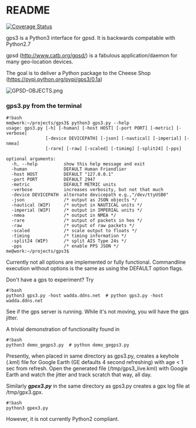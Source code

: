 # README #
[![Coverage Status](https://coveralls.io/repos/wadda/gps3/badge.svg)](https://coveralls.io/r/wadda/gps3)

gps3 is a Python3 interface for gpsd.  It is backwards compatable with Python2.7

gpsd (http://www.catb.org/gpsd/) is a fabulous application/daemon for many geo-location devices.

The goal is to deliver a Python package to the Cheese Shop (https://pypi.python.org/pypi/gps3/0.1a)

![GPSD-OBJECTS.png](http://wadda.org/dropbag/gps3proof.png)

### gps3.py from the terminal ###
```
#!bash
me@work:~/projects/gps3$ python3 gps3.py --help
usage: gps3.py [-h] [-human] [-host HOST] [-port PORT] [-metric] [-verbose]
               [-device DEVICEPATH] [-json] [-nautical] [-imperial] [-nmea]
               [-rare] [-raw] [-scaled] [-timimg] [-split24] [-pps]

optional arguments:
  -h, --help          show this help message and exit
  -human              DEFAULT Human Friendlier
  -host HOST          DEFAULT "127.0.0.1"
  -port PORT          DEFAULT 2947
  -metric             DEFAULT METRIC units
  -verbose            increases verbosity, but not that much
  -device DEVICEPATH  alternate devicepath e.g.,"/dev/ttyUSB0"
  -json               /* output as JSON objects */
  -nautical (WIP)     /* output in NAUTICAL units */
  -imperial (WIP)     /* output in IMPERIAL units */
  -nmea               /* output in NMEA */
  -rare               /* output of packets in hex */
  -raw                /* output of raw packets */
  -scaled             /* scale output to floats */
  -timing             /* timing information */
  -split24 (WIP)      /* split AIS Type 24s */
  -pps                /* enable PPS JSON */
me@work:~/projects/gps3$
```
Currently not all options are implemented or fully  functional.
Commandline execution without options is the same as using the DEFAULT option flags.

Don't have a gps to experiment?   Try
```
#!bash
python3 gps3.py -host wadda.ddns.net  # python gps3.py -host wadda.ddns.net
```
See if the gps server is running.  While it's not moving, you will have the gps jitter.

A trivial demonstration of functionality found in
```
#!bash
python3 demo_gegps3.py  # python demo_gegps3.py
```
Presently, when placed in same directory as gps3.py, creates a keyhole (.kml) file for Google Earth (GE defaults 4 second refreshing) with age < 1 sec from refresh.
Open the generated file (/tmp/gps3_live.kml) with Google Earth and watch the jitter and track scratch that way, all day.

Similarly ***gpex3.py*** in the same directory as gps3.py creates a gpx log file at /tmp/gpx3.gpx.
```
#!bash
python3 gpex3.py
```

However, it is not currently Python2 compliant.





